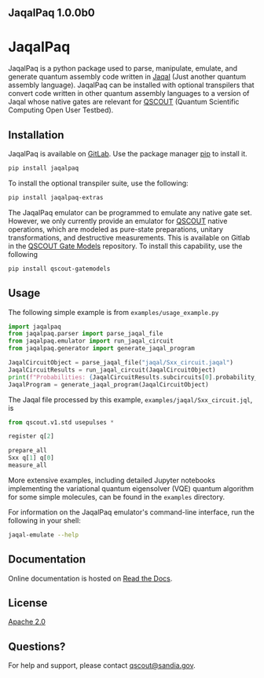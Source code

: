 JaqalPaq 1.0.0b0
----------------

# JaqalPaq

JaqalPaq is a python package used to parse, manipulate, emulate, and generate
quantum assembly code written in [Jaqal](https://qscout.sandia.gov/jaqal)
(Just another quantum assembly language).  JaqalPaq can be installed with
optional transpilers that convert code written in other quantum assembly
languages to a version of Jaqal whose native gates are relevant for
[QSCOUT](https://qscout.sandia.gov/) (Quantum Scientific Computing Open User
Testbed).

## Installation

JaqalPaq is available on [GitLab](https://gitlab.com/jaqal/jaqalpaq).  Use the
package manager [pip](https://pip.pypa.io/en/stable/) to install it.

```bash
pip install jaqalpaq
```

To install the optional transpiler suite, use the following:

```bash
pip install jaqalpaq-extras
```

The JaqalPaq emulator can be programmed to emulate any native gate set.
However, we only currently provide an emulator for
[QSCOUT](https://qscout.sandia.gov/) native operations, which are modeled as
pure-state preparations, unitary transformations, and destructive
measurements.  This is available on Gitlab in the
[QSCOUT Gate Models](https://gitlab.com/jaqal/qscout-gatemodels)
repository.  To install this capability, use the following

```bash
pip install qscout-gatemodels
```

## Usage

The following simple example is from `examples/usage_example.py`


```python
import jaqalpaq
from jaqalpaq.parser import parse_jaqal_file
from jaqalpaq.emulator import run_jaqal_circuit
from jaqalpaq.generator import generate_jaqal_program

JaqalCircuitObject = parse_jaqal_file("jaqal/Sxx_circuit.jaqal")
JaqalCircuitResults = run_jaqal_circuit(JaqalCircuitObject)
print(f"Probabilities: {JaqalCircuitResults.subcircuits[0].probability_by_str}")
JaqalProgram = generate_jaqal_program(JaqalCircuitObject)
```

The Jaqal file processed by this example, `examples/jaqal/Sxx_circuit.jql`, is

```python
from qscout.v1.std usepulses *

register q[2]

prepare_all
Sxx q[1] q[0]
measure_all
```

More extensive examples, including detailed Jupyter notebooks implementing the
variational quantum eigensolver (VQE) quantum algorithm for some simple
molecules, can be found in the `examples` directory.

For information on the JaqalPaq emulator's command-line interface, run the
following in your shell:

```bash
jaqal-emulate --help
```

## Documentation

Online documentation is hosted on [Read the Docs](https://jaqalpaq.readthedocs.io).


## License
[Apache 2.0](https://choosealicense.com/licenses/apache-2.0/)

## Questions?

For help and support, please contact [qscout@sandia.gov](mailto:qscout@sandia.gov).
